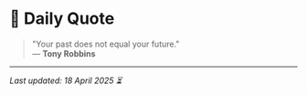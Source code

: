 # 📜 Daily Quote

> "Your past does not equal your future."  
> — **Tony Robbins**

---

_Last updated: 18 April 2025 ⏳_

